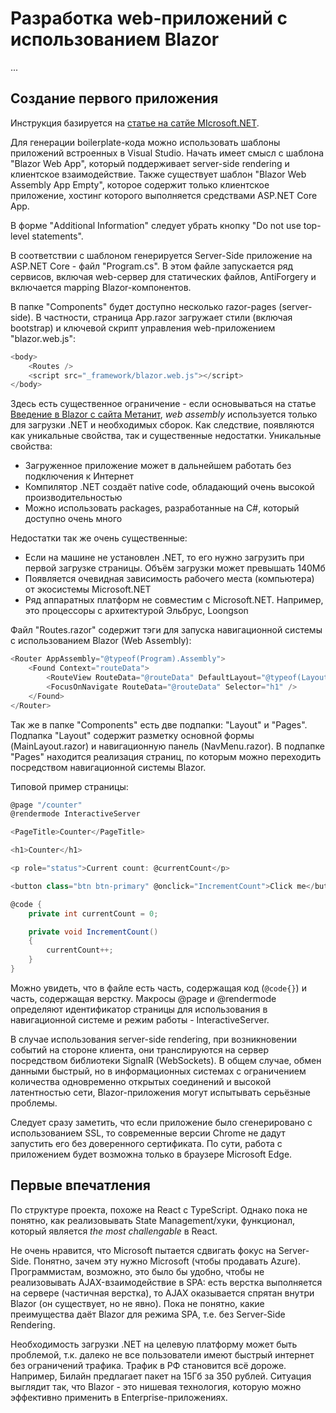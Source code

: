 # Разработка web-приложений с использованием Blazor

...

## Создание первого приложения

Инструкция базируется на [статье на сатйе MIcrosoft.NET](https://dotnet.microsoft.com/en-us/learn/aspnet/blazor-tutorial/create).

Для генерации boilerplate-кода можно использовать шаблоны приложений встроенных в Visual Studio. Начать имеет смысл с шаблона "Blazor Web App", который поддерживает server-side rendering и клиентское взаимодействие. Также существует шаблон "Blazor Web Assembly App Empty", которое содержит только клиентское приложение, хостинг которого выполняется средствами ASP.NET Core App.

В форме "Additional Information" следует убрать кнопку "Do not use top-level statements".

В соответствии с шаблоном генерируется Server-Side приложение на ASP.NET Core - файл "Program.cs". В этом файле запускается ряд сервисов, включая web-сервер для статических файлов, AntiForgery и включается mapping Blazor-компонентов.

В папке "Components" будет доступно несколько razor-pages (server-side). В частности, страница App.razor загружает стили (включая bootstrap) и ключевой скрипт управления web-приложением "blazor.web.js":

```js
<body>
    <Routes />
    <script src="_framework/blazor.web.js"></script>
</body>
```

Здесь есть существенное ограничение - если основываться на статье [Введение в Blazor с сайта Метанит](https://metanit.com/sharp/blazor/1.1.php), _web assembly_ используется только для загрузки .NET и необходимых сборок. Как следствие, появляются как уникальные свойства, так и существенные недостатки. Уникальные свойства:

- Загруженное приложение может в дальнейшем работать без подключения к Интернет
- Компилятор .NET создаёт native code, обладающий очень высокой производительностью
- Можно использовать packages, разработанные на C#, который доступно очень много

Недостатки так же очень существенные:

- Если на машине не установлен .NET, то его нужно загрузить при первой загрузке страницы. Объём загрузки может превышать 140Мб
- Появляется очевидная зависимость рабочего места (компьютера) от экосистемы Microsoft.NET
- Ряд аппаратных платформ не совместим с Microsoft.NET. Например, это процессоры с архитектурой Эльбрус, Loongson

Файл "Routes.razor" содержит тэги для запуска навигационной системы с использованием Blazor (Web Assembly):

```js
<Router AppAssembly="@typeof(Program).Assembly">
    <Found Context="routeData">
        <RouteView RouteData="@routeData" DefaultLayout="@typeof(Layout.MainLayout)" />
        <FocusOnNavigate RouteData="@routeData" Selector="h1" />
    </Found>
</Router>
```

Так же в папке "Components" есть две подпапки: "Layout" и "Pages". Подпапка "Layout" содержит разметку основной формы (MainLayout.razor) и навигационную панель (NavMenu.razor). В подпапке "Pages" находится реализация страниц, по которым можно переходить посредством навигационной системы Blazor.

Типовой пример страницы:

```csharp
@page "/counter"
@rendermode InteractiveServer

<PageTitle>Counter</PageTitle>

<h1>Counter</h1>

<p role="status">Current count: @currentCount</p>

<button class="btn btn-primary" @onclick="IncrementCount">Click me</button>

@code {
    private int currentCount = 0;

    private void IncrementCount()
    {
        currentCount++;
    }
}
```

Можно увидеть, что в файле есть часть, содержащая код (`@code{}`) и часть, содержащая верстку. Макросы @page и @rendermode определяют идентификатор страницы для использования в навигационной системе и режим работы - InteractiveServer.

В случае использования server-side rendering, при возникновении событий на стороне клиента, они транслируются на сервер посредством библиотеки SignalR (WebSockets). В общем случае, обмен данными быстрый, но в информационных системах с ограничением количества одновременно открытых соединений и высокой латентностью сети, Blazor-приложения могут испытывать серьёзные проблемы.

Следует сразу заметить, что если приложение было сгенерировано с использованием SSL, то современные версии Chrome не дадут запустить его без доверенного сертификата. По сути, работа с приложением будет возможна только в браузере Microsoft Edge.

## Первые впечатления

По структуре проекта, похоже на React с TypeScript. Однако пока не понятно, как реализовывать State Management/хуки, функционал, который является _the most challengable_ в React.

Не очень нравится, что Microsoft пытается сдвигать фокус на Server-Side. Понятно, зачем эту нужно Microsoft (чтобы продавать Azure). Программистам, возможно, это было бы удобно, чтобы не реализовывать AJAX-взаимодействие в SPA: есть верстка выполняется на сервере (частичная верстка), то AJAX оказывается спрятан внутри Blazor (он существует, но не явно). Пока не понятно, какие преимущества даёт Blazor для режима SPA, т.е. без Server-Side Rendering.

Необходимость загрузки .NET на целевую платформу может быть проблемой, т.к. далеко не все пользователи имеют быстрый интернет без ограничений трафика. Трафик в РФ становится всё дороже. Например, Билайн предлагает пакет на 15Гб за 350 рублей. Ситуация выглядит так, что Blazor - это нишевая технология, которую можно эффективно применить в Enterprise-приложениях.
